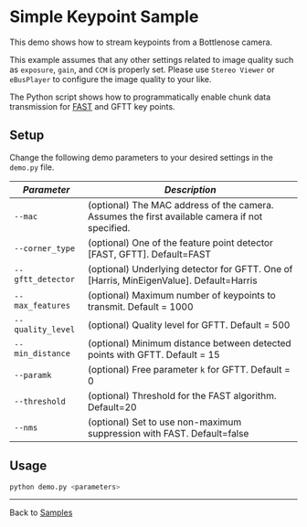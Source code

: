 # Simple Keypoint Sample

This demo shows how to stream keypoints from a Bottlenose camera.

This example assumes that any other settings related to image quality such as `exposure`, `gain`, and `CCM` is properly set. Please use `Stereo Viewer` or `eBusPlayer` to configure the image quality to your like.

The Python script shows how to programmatically enable chunk data transmission for 
[FAST](https://en.wikipedia.org/wiki/Features_from_accelerated_segment_test) and GFTT key points.

## Setup

Change the following demo parameters to your desired settings in the ```demo.py``` file.

| ***Parameter***      | ***Description***                                                                              |
|----------------------|------------------------------------------------------------------------------------------------|
| ```--mac```          | (optional) The MAC address of the camera. Assumes the first available camera if not specified. |
| `--corner_type`      | (optional) One of the feature point detector [FAST, GFTT]. Default=FAST                        |
| `--gftt_detector`    | (optional) Underlying detector for GFTT. One of [Harris, MinEigenValue]. Default=Harris        |
| ```--max_features``` | (optional) Maximum number of keypoints to transmit. Default = 1000                             |
| `--quality_level`    | (optional) Quality level for GFTT. Default = 500                                               |
| `--min_distance`     | (optional) Minimum distance between detected points with GFTT. Default = 15                    |
| `--paramk`           | (optional) Free parameter `k` for GFTT. Default = 0                                            |
| ```--threshold```    | (optional) Threshold for the FAST algorithm. Default=20                                        |
| ```--nms```          | (optional) Set to use non-maximum suppression with FAST. Default=false                         |

## Usage

```bash
python demo.py <parameters>
```

----
Back to [Samples](../README.md)